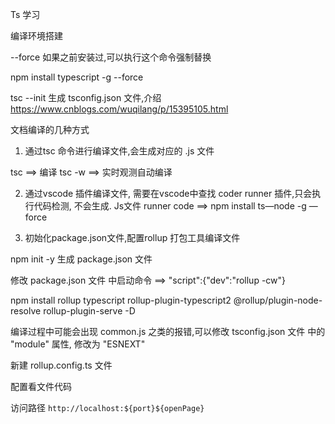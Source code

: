 Ts 学习

编译环境搭建

--force 如果之前安装过,可以执行这个命令强制替换

npm install typescript -g --force

tsc --init  生成 tsconfig.json 文件,介绍 https://www.cnblogs.com/wuqilang/p/15395105.html


文档编译的几种方式

1. 通过tsc 命令进行编译文件,会生成对应的 .js 文件

tsc ==> 编译  tsc -w ==> 实时观测自动编译

2. 通过vscode 插件编译文件, 需要在vscode中查找 coder runner 插件,只会执行代码检测, 不会生成. Js文件
runner code ==> npm install ts—node -g —force

3. 初始化package.json文件,配置rollup 打包工具编译文件

npm init -y 生成 package.json 文件

修改 package.json 文件 中启动命令 ==> "script":{"dev":"rollup -cw"}

npm install rollup typescript rollup-plugin-typescript2 @rollup/plugin-node-resolve rollup-plugin-serve -D

编译过程中可能会出现 common.js 之类的报错,可以修改 tsconfig.json 文件 中的 "module" 属性, 修改为 "ESNEXT"

新建 rollup.config.ts 文件

配置看文件代码

访问路径  `http://localhost:${port}${openPage}`
